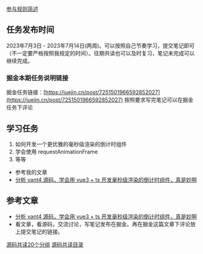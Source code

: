 [参与规则简述](https://www.yuque.com/ruochuan12/notice/gm51y6?view=doc_embed)
## 任务发布时间
2023年7月3日 - 2023年7月14日(两周)。可以按照自己节奏学习，提交笔记即可（不一定要严格按照我规定的时间）。往期共读也可以及时复习，笔记未完成可以继续完成。
### 掘金本期任务说明链接

掘金任务链接：[https://juejin.cn/post/7251501966592852027](https://juejin.cn/post/7251501966592852027)
按照要求写完笔记可以在掘金任务下评论
## 学习任务

1. 如何开发一个更优雅的毫秒级渲染的倒计时组件
2. 学会使用 requestAnimationFrame
3. 等等

- 参考我的文章
- [分析 vant4 源码，学会用 vue3 + ts 开发毫秒级渲染的倒计时组件，真是妙啊](https://juejin.cn/post/7169003604303413278)
## 参考文章

- [分析 vant4 源码，学会用 vue3 + ts 开发毫秒级渲染的倒计时组件，真是妙啊](https://juejin.cn/post/7169003604303413278)
- 看文章，看源码，交流讨论，写笔记发布在掘金。再在掘金这篇文章下评论放上提交笔记的链接。


[源码共读20个分组](https://www.yuque.com/go/doc/56866898?view=doc_embed)
[源码共读目录](https://www.yuque.com/go/doc/55657026?view=doc_embed)
